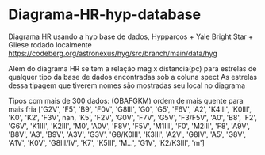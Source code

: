 # Diagrama-HR-hyp-database
Diagrama HR usando a hyp base de dados, Hypparcos + Yale Bright Star + Gliese
rodado localmente
https://codeberg.org/astronexus/hyg/src/branch/main/data/hyg

Além do diagrama HR se tem a relação mag x distancia(pc) para estrelas de qualquer tipo da base de dados
encontradas sob a coluna spect
As estrelas dessa tipagem que tiverem nomes são mostradas seu local no diagrama

Tipos com mais de 300 dados: (OBAFGKM) ordem de mais quente para mais fria
['G2V', 'F5', 'B9', 'F0V', 'G8III', 'G0', 'G5', 'F6V', 'A2', 'K4III', 'K0III', 'K0', 'K2', 'F3V', nan, 'K5', 'F2V', 'G0V', 'F7V', 'G5V', 'F3/F5V', 'A0', 'B8', 'F2', 'G6V', 'K1III', 'K2III', 'M0', 'A0V', 'F8V', 'F5V', 'M1III', 'F0', 'M2III', 'F8', 'A9V', 'B8V', 'A3', 'B9V', 'A3V', 'G3V', 'G8/K0III', 'K3III', 'A2V', 'G8IV', 'A5', 'G8V', 'A1V', 'K0V', 'G8III/IV', 'K7', 'K5III', 'M...', 'G1V', 'K2/K3III', 'm']
